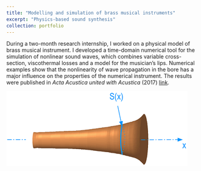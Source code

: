 ```yaml
---
title: "Modelling and simulation of brass musical instruments"
excerpt: "Physics-based sound synthesis"
collection: portfolio
---
```


During a two-month research internship, I worked on a physical model of brass musical instrument. I developed a time-domain numerical tool for the simulation of nonlinear sound waves, which combines variable cross-section, viscothermal losses and a model for the musician’s lips. Numerical examples show that the nonlinearity of wave propagation in the bore has a major influence on the properties of the numerical instrument. The results were published in <i>Acta Acustica united with Acustica</i> (2017) [link](https://harold-berjamin.github.io/publication/2017-01-01-aaua).

<img src='/images/Pavillon.png' alt="centered image">